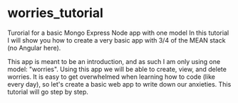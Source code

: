 # worries_tutorial
Turorial for a basic Mongo Express Node app with one model
In this tutorial I will show you how to create a very basic app with 3/4 of the MEAN stack (no Angular here). 

This app is meant to be an introduction, and as such I am only using one model: "worries". 
Using this app we will be able to create, view, and delete worries. It is easy to get overwhelmed when learning how to code 
(like every day), so let's create a basic web app to write down our anxieties. This tutorial will go step by step.
